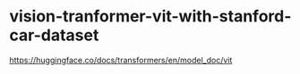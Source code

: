# vision-tranformer-vit-with-stanford-car-dataset


https://huggingface.co/docs/transformers/en/model_doc/vit